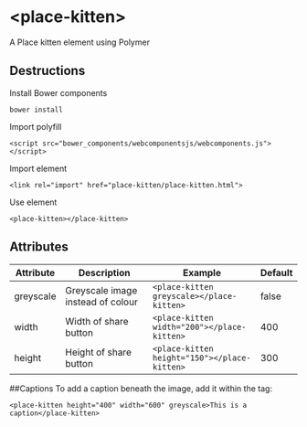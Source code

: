 &lt;place-kitten&gt;
===
A Place kitten element using Polymer

Destructions
---------------

Install Bower components
```
bower install
```

Import polyfill
```
<script src="bower_components/webcomponentsjs/webcomponents.js"></script>
```

Import element
```
<link rel="import" href="place-kitten/place-kitten.html">
```

Use element
```
<place-kitten></place-kitten>
```

Attributes
---------------

| Attribute  | Description | Example  | Default  |
|---|---|---|---|
| greyscale  | Greyscale image instead of colour | ```<place-kitten greyscale></place-kitten>``` | false |
|  width | Width of share button | ```<place-kitten width="200"></place-kitten>``` | 400 |
|  height | Height of share button | ```<place-kitten height="150"></place-kitten>``` | 300 |

##Captions
To add a caption beneath the image, add it within the tag:
```
<place-kitten height="400" width="600" greyscale>This is a caption</place-kitten>
```  
